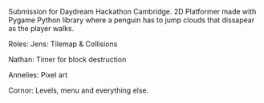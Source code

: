 Submission for Daydream Hackathon Cambridge.
2D Platformer made with Pygame Python library where a penguin has to jump clouds that dissapear as the player walks.

Roles:
Jens:
Tilemap & Collisions

Nathan:
Timer for block destruction

Annelies:
Pixel art

Cornor:
Levels, menu and everything else.
